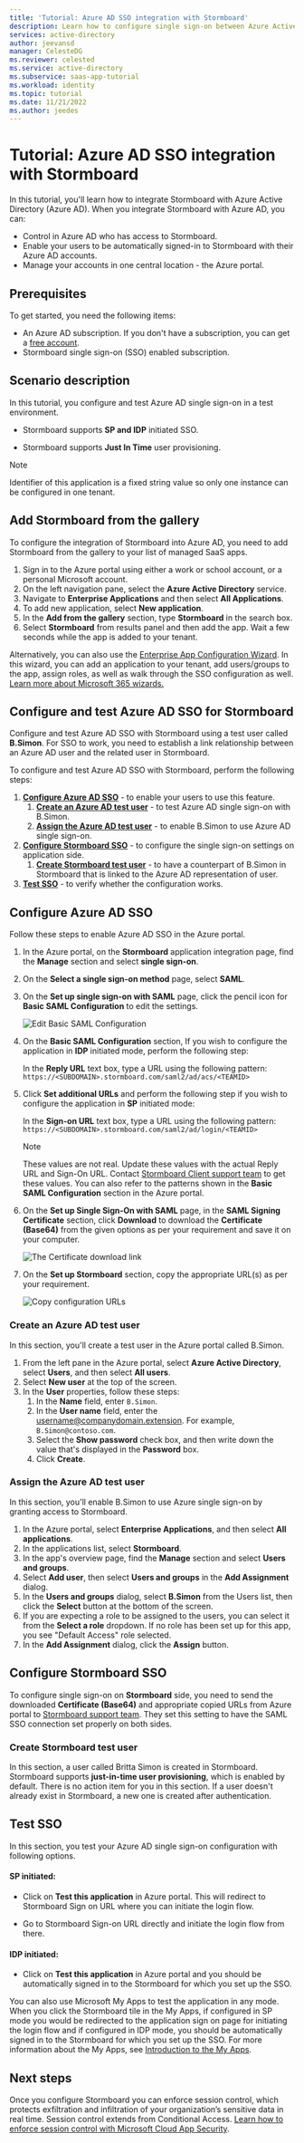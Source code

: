 ```yaml
---
title: 'Tutorial: Azure AD SSO integration with Stormboard'
description: Learn how to configure single sign-on between Azure Active Directory and Stormboard.
services: active-directory
author: jeevansd
manager: CelesteDG
ms.reviewer: celested
ms.service: active-directory
ms.subservice: saas-app-tutorial
ms.workload: identity
ms.topic: tutorial
ms.date: 11/21/2022
ms.author: jeedes
---
```

# Tutorial: Azure AD SSO integration with Stormboard

In this tutorial, you'll learn how to integrate Stormboard with Azure Active Directory (Azure AD). When you integrate Stormboard with Azure AD, you can:

* Control in Azure AD who has access to Stormboard.
* Enable your users to be automatically signed-in to Stormboard with their Azure AD accounts.
* Manage your accounts in one central location - the Azure portal.

## Prerequisites

To get started, you need the following items:

* An Azure AD subscription. If you don't have a subscription, you can get a [free account](https://azure.microsoft.com/free/).
* Stormboard single sign-on (SSO) enabled subscription.

## Scenario description

In this tutorial, you configure and test Azure AD single sign-on in a test environment.

* Stormboard supports **SP and IDP** initiated SSO.

* Stormboard supports **Just In Time** user provisioning.

> [!NOTE]
> Identifier of this application is a fixed string value so only one instance can be configured in one tenant.

## Add Stormboard from the gallery

To configure the integration of Stormboard into Azure AD, you need to add Stormboard from the gallery to your list of managed SaaS apps.

1. Sign in to the Azure portal using either a work or school account, or a personal Microsoft account.
1. On the left navigation pane, select the **Azure Active Directory** service.
1. Navigate to **Enterprise Applications** and then select **All Applications**.
1. To add new application, select **New application**.
1. In the **Add from the gallery** section, type **Stormboard** in the search box.
1. Select **Stormboard** from results panel and then add the app. Wait a few seconds while the app is added to your tenant.

 Alternatively, you can also use the [Enterprise App Configuration Wizard](https://portal.office.com/AdminPortal/home?Q=Docs#/azureadappintegration). In this wizard, you can add an application to your tenant, add users/groups to the app, assign roles, as well as walk through the SSO configuration as well. [Learn more about Microsoft 365 wizards.](/microsoft-365/admin/misc/azure-ad-setup-guides)

## Configure and test Azure AD SSO for Stormboard

Configure and test Azure AD SSO with Stormboard using a test user called **B.Simon**. For SSO to work, you need to establish a link relationship between an Azure AD user and the related user in Stormboard.

To configure and test Azure AD SSO with Stormboard, perform the following steps:

1. **[Configure Azure AD SSO](#configure-azure-ad-sso)** - to enable your users to use this feature.
    1. **[Create an Azure AD test user](#create-an-azure-ad-test-user)** - to test Azure AD single sign-on with B.Simon.
    1. **[Assign the Azure AD test user](#assign-the-azure-ad-test-user)** - to enable B.Simon to use Azure AD single sign-on.
1. **[Configure Stormboard SSO](#configure-stormboard-sso)** - to configure the single sign-on settings on application side.
    1. **[Create Stormboard test user](#create-stormboard-test-user)** - to have a counterpart of B.Simon in Stormboard that is linked to the Azure AD representation of user.
1. **[Test SSO](#test-sso)** - to verify whether the configuration works.

## Configure Azure AD SSO

Follow these steps to enable Azure AD SSO in the Azure portal.

1. In the Azure portal, on the **Stormboard** application integration page, find the **Manage** section and select **single sign-on**.
1. On the **Select a single sign-on method** page, select **SAML**.
1. On the **Set up single sign-on with SAML** page, click the pencil icon for **Basic SAML Configuration** to edit the settings.

   ![Edit Basic SAML Configuration](common/edit-urls.png)

4. On the **Basic SAML Configuration** section, If you wish to configure the application in **IDP** initiated mode, perform the following step:

	In the **Reply URL** text box, type a URL using the following pattern:
    `https://<SUBDOMAIN>.stormboard.com/saml2/ad/acs/<TEAMID>`

5. Click **Set additional URLs** and perform the following step if you wish to configure the application in **SP** initiated mode:

    In the **Sign-on URL** text box, type a URL using the following pattern:
    `https://<SUBDOMAIN>.stormboard.com/saml2/ad/login/<TEAMID>`

	> [!NOTE]
	> These values are not real. Update these values with the actual Reply URL and Sign-On URL. Contact [Stormboard Client support team](mailto:support@stormboard.com) to get these values. You can also refer to the patterns shown in the **Basic SAML Configuration** section in the Azure portal.

6. On the **Set up Single Sign-On with SAML** page, in the **SAML Signing Certificate** section, click **Download** to download the **Certificate (Base64)** from the given options as per your requirement and save it on your computer.

	![The Certificate download link](common/certificatebase64.png)

7. On the **Set up Stormboard** section, copy the appropriate URL(s) as per your requirement.

	![Copy configuration URLs](common/copy-configuration-urls.png)

### Create an Azure AD test user 

In this section, you'll create a test user in the Azure portal called B.Simon.

1. From the left pane in the Azure portal, select **Azure Active Directory**, select **Users**, and then select **All users**.
1. Select **New user** at the top of the screen.
1. In the **User** properties, follow these steps:
   1. In the **Name** field, enter `B.Simon`.  
   1. In the **User name** field, enter the username@companydomain.extension. For example, `B.Simon@contoso.com`.
   1. Select the **Show password** check box, and then write down the value that's displayed in the **Password** box.
   1. Click **Create**.

### Assign the Azure AD test user

In this section, you'll enable B.Simon to use Azure single sign-on by granting access to Stormboard.

1. In the Azure portal, select **Enterprise Applications**, and then select **All applications**.
1. In the applications list, select **Stormboard**.
1. In the app's overview page, find the **Manage** section and select **Users and groups**.
1. Select **Add user**, then select **Users and groups** in the **Add Assignment** dialog.
1. In the **Users and groups** dialog, select **B.Simon** from the Users list, then click the **Select** button at the bottom of the screen.
1. If you are expecting a role to be assigned to the users, you can select it from the **Select a role** dropdown. If no role has been set up for this app, you see "Default Access" role selected.
1. In the **Add Assignment** dialog, click the **Assign** button.

## Configure Stormboard SSO

To configure single sign-on on **Stormboard** side, you need to send the downloaded **Certificate (Base64)** and appropriate copied URLs from Azure portal to [Stormboard support team](mailto:support@stormboard.com). They set this setting to have the SAML SSO connection set properly on both sides.

### Create Stormboard test user

In this section, a user called Britta Simon is created in Stormboard. Stormboard supports **just-in-time user provisioning**, which is enabled by default. There is no action item for you in this section. If a user doesn't already exist in Stormboard, a new one is created after authentication.

## Test SSO

In this section, you test your Azure AD single sign-on configuration with following options. 

#### SP initiated:

* Click on **Test this application** in Azure portal. This will redirect to Stormboard Sign on URL where you can initiate the login flow.  

* Go to Stormboard Sign-on URL directly and initiate the login flow from there.

#### IDP initiated:

* Click on **Test this application** in Azure portal and you should be automatically signed in to the Stormboard for which you set up the SSO. 

You can also use Microsoft My Apps to test the application in any mode. When you click the Stormboard tile in the My Apps, if configured in SP mode you would be redirected to the application sign on page for initiating the login flow and if configured in IDP mode, you should be automatically signed in to the Stormboard for which you set up the SSO. For more information about the My Apps, see [Introduction to the My Apps](../user-help/my-apps-portal-end-user-access.md).

## Next steps

Once you configure Stormboard you can enforce session control, which protects exfiltration and infiltration of your organization’s sensitive data in real time. Session control extends from Conditional Access. [Learn how to enforce session control with Microsoft Cloud App Security](/cloud-app-security/proxy-deployment-aad).